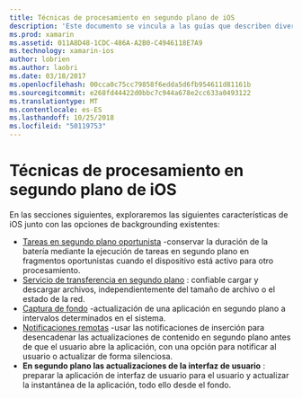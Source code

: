 ```yaml
---
title: Técnicas de procesamiento en segundo plano de iOS
description: 'Este documento se vincula a las guías que describen diversas técnicas backgrounding en iOS: tareas en segundo plano, servicio de transferencia en segundo plano, captura de fondo y las notificaciones remotas.'
ms.prod: xamarin
ms.assetid: 011A8D48-1CDC-486A-A2B0-C4946118E7A9
ms.technology: xamarin-ios
author: lobrien
ms.author: laobri
ms.date: 03/18/2017
ms.openlocfilehash: 00cca0c75cc79858f6edda5d6fb954611d81161b
ms.sourcegitcommit: e268fd44422d0bbc7c944a678e2cc633a0493122
ms.translationtype: MT
ms.contentlocale: es-ES
ms.lasthandoff: 10/25/2018
ms.locfileid: "50119753"
---
```

# <a name="ios-backgrounding-techniques"></a>Técnicas de procesamiento en segundo plano de iOS

En las secciones siguientes, exploraremos las siguientes características de iOS junto con las opciones de backgrounding existentes:

-  [Tareas en segundo plano oportunista](~/ios/app-fundamentals/backgrounding/ios-backgrounding-techniques/ios-backgrounding-with-tasks.md#background_tasks_in_iOS_7) -conservar la duración de la batería mediante la ejecución de tareas en segundo plano en fragmentos oportunistas cuando el dispositivo está activo para otro procesamiento.
-  [Servicio de transferencia en segundo plano](~/ios/app-fundamentals/backgrounding/ios-backgrounding-techniques/ios-backgrounding-with-tasks.md#background-transfers) : confiable cargar y descargar archivos, independientemente del tamaño de archivo o el estado de la red.
-  [Captura de fondo](~/ios/app-fundamentals/backgrounding/ios-backgrounding-techniques/updating-an-application-in-the-background.md#background_fetch) -actualización de una aplicación en segundo plano a intervalos determinados en el sistema.
-  [Notificaciones remotas](~/ios/app-fundamentals/backgrounding/ios-backgrounding-techniques/updating-an-application-in-the-background.md#remote_notifications) -usar las notificaciones de inserción para desencadenar las actualizaciones de contenido en segundo plano antes de que el usuario abre la aplicación, con una opción para notificar al usuario o actualizar de forma silenciosa.
-  **En segundo plano las actualizaciones de la interfaz de usuario** : preparar la aplicación de interfaz de usuario para el usuario y actualizar la instantánea de la aplicación, todo ello desde el fondo.
